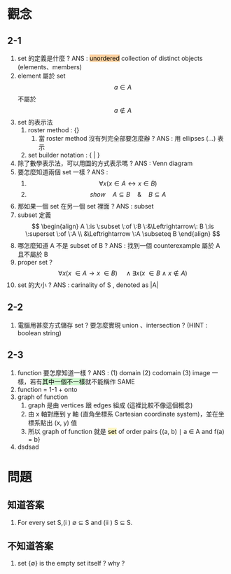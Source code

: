 # 觀念
## 2-1
1. set 的定義是什麼 ? ANS : <mark style="background: #FFB86CA6;">unordered</mark> collection of distinct objects (elements、members)
2. element 屬於 set $$a \in A$$ 不屬於 $$ a \not\in A$$
3. set 的表示法
	1. roster method : {}
		1. 當 roster method 沒有列完全部要怎麼辦 ? ANS : 用 ellipses (...) 表示
	2. set builder notation : { | }
4. 除了數學表示法，可以用圖的方式表示嗎 ? ANS : Venn diagram
5. 要怎麼知道兩個 set 一樣 ? ANS : 
	1. $$ \forall x(x \in A \leftrightarrow x \in B)$$
	2. $$show \quad A \subseteq B \quad\&\quad B \subseteq A$$
6. 那如果一個 set 在另一個 set 裡面 ? ANS : subset
7. subset 定義 
$$
\begin{align}
A \:is \:subset \:of \:B \:&\Leftrightarrow\: B \:is \:superset \:of \:A \\
&\Leftrightarrow \:A \subseteq B
\end{align}
$$
8. 哪怎麼知道 A 不是 subset of B ? ANS : 找到一個 counterexample 屬於 A 且不屬於 B
9. proper set ? $$\forall x(x \:\in A \rightarrow x \:\in B) \quad\wedge \exists x(x \:\in B \:\wedge\: x \not\in A)$$
10. set 的大小 ? ANS : carinality of S , denoted as |A|
## 2-2
1. 電腦用甚麼方式儲存 set ? 要怎麼實現 union 、intersection ? (HINT : boolean string)
## 2-3
1. function 要怎摩知道一樣 ? ANS : (1) domain (2) codomain (3) image 一樣，若有<mark style="background: #BBFABBA6;">其中一個不一樣</mark>就不能稱作 SAME
2. function = 1-1 + onto
3. graph of function
	1. graph 是由 vertices 跟 edges 組成 (這裡比較不像這個概念)
	2. 由 x 軸對應到 y 軸 (直角坐標系 Cartesian coordinate system)，並在坐標系點出 (x, y) 值
	4. 所以 graph of function 就是 <mark style="background: #FFF3A3A6;">set</mark> of order pairs {(a, b) ∣ a ∈ A and f(a) = b}
4. dsdsad
# 問題
## 知道答案
1. For every set S,(i ) ∅ ⊆ S and (ii ) S ⊆ S.
## 不知道答案
1. set {∅} is the empty set itself ? why ?
